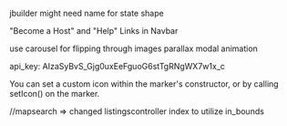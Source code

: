 jbuilder might need name for state shape

"Become a Host" and "Help" Links in Navbar

use carousel for flipping through images
parallax
modal animation

api_key: AIzaSyBvS_Gjg0uxEeFguoG6stTgRNgWX7w1x_c


You can set a custom icon within the marker's constructor, or by calling setIcon() on the marker.

//mapsearch => changed listingscontroller index to utilize in_bounds

